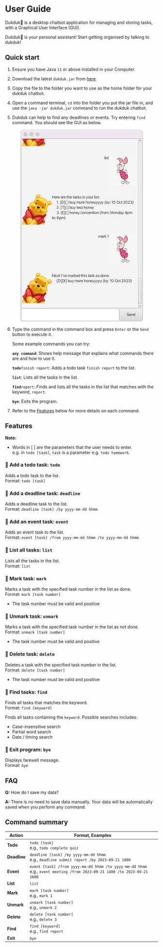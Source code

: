 # User Guide

Dukduk🦆 is a desktop chatbot application for managing and storing tasks,
with a Graphical User Interface (GUI).

Dukduk🦆 is your personal assistant! Start getting organised by talking to dukduk!

## Quick start

1. Ensure you have Java `11` or above installed in your Computer.

2. Download the latest `dukduk.jar` from [here](https://github.com/wnchan/ip/releases/latest).

3. Copy the file to the folder you want to use as the home folder for your dukduk chatbot.

4. Open a command terminal, `cd` into the folder you put the jar file in, and use the `java -jar dukduk.jar` command to run the dukduk chatbot.

5. Dukduk can help to find any deadlines or events. Try entering `find` command. You should see the GUI as below.

<div style="text-align:center;">
  <img src="Ui.png" alt="Image of Ui">
</div>

6. Type the command in the command box and press `Enter` or the `Send` button to execute it.

   Some example commands you can try:

    **`any command`**: Shows help message that explains what commands there are and how to use it.<br>

    **`todo`**`finish report`: Adds a todo task `finish report` to the list.<br>

    **`list`**: Lists all the tasks in the list.<br>

    **`find`**`report`: Finds and lists all the tasks in the list that matches with the keyword, `report`.<br>

    **`bye`**: Exits the program.<br>

7. Refer to the [Features](#features) below for more details on each command.

## Features 

<div class="alert alert-info">

**Note:**<br>

* Words in [ ] are the parameters that the user needs to enter. <br>
  e.g. in `todo [task]`, `task` is a parameter e.g. `todo homework`.

</div>

### 🦆 Add a todo task: `todo`

Adds a todo task to the list.<br>
Format: `todo [task]`

### 🦆 Add a deadline task: `deadline`

Adds a deadline task to the list.<br>
Format: `deadline [task] /by yyyy-mm-dd hhmm`

### 🦆 Add an event task: `event`

Adds an event task to the list.<br>
Format: `event [task] /from yyyy-mm-dd hhmm /to yyyy-mm-dd hhmm`

### 🦆 List all tasks: `list`

Lists all the tasks in the list.<br>
Format: `list`

### 🦆 Mark task: `mark`

Marks a task with the specified task number in the list as done.<br>
Format: `mark [task number]`

* The task number must be valid and positive

### 🦆 Unmark task: `unmark`

Marks a task with the specified task number in the list as not done.<br>
Format: `unmark [task number]`

* The task number must be valid and positive

### 🦆 Delete task: `delete`

Deletes a task with the specified task number in the list.<br>
Format: `delete [task number]`

* The task number must be valid and positive

### 🦆 Find tasks: `find`

Finds all tasks that matches the keyword.<br>
Format: `find [keyword]`

Finds all tasks containing the `keyword`. Possible searches includes:
* Case-insensitive search
* Partial word search
* Date / timing search

### 🦆 Exit program: `bye`

Displays farewell message.<br>
Format: `bye`

## FAQ

**Q:** How do I save my data? <br>

**A:** There is no need to save data manually. Your data will be automatically saved when you perform any command.

## Command summary

| Action       | Format, Examples                                                                                                              |
|--------------|-------------------------------------------------------------------------------------------------------------------------------|
| **Todo**     | `todo [task]` <br> e.g., `todo complete quiz`                                                                                 |
| **Deadline** | `deadline [task] /by yyyy-mm-dd hhmm` <br> e.g., `deadline submit report /by 2023-09-21 1800`                                 |
| **Event**    | `event [task] /from yyyy-mm-dd hhmm /to yyyy-mm-dd hhmm` <br> e.g., `event meeting /from 2023-09-21 1400 /to 2023-09-21 1600` |
| **List**     | `list`                                                                                                                        |
| **Mark**     | `mark [task number]` <br> e.g., `mark 1`                                                                                      |
| **Unmark**   | `unmark [task number]` <br> e.g., `unmark 2`                                                                                  |
| **Delete**   | `delete [task number]` <br> e.g., `delete 3`                                                                                  |
| **Find**     | `find [keyword]` <br> e.g., `find report`                                                                                     |
| **Exit**     | `bye`                                                                                                                         |`
